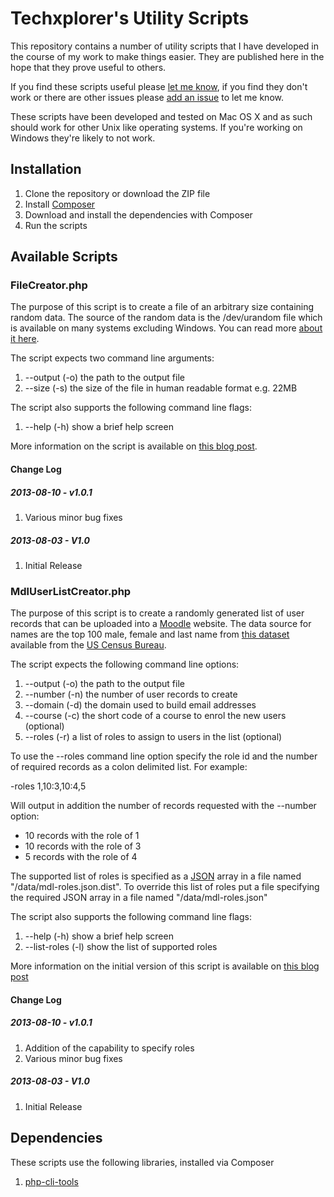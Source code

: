 # Techxplorer's Utility Scripts #
This repository contains a number of utility scripts that I have developed in the course of my work to make things easier. They are published here in the hope that they prove useful to others.

If you find these scripts useful please [let me know](http://thoughtsbytechxplorer.com/pages/who-am-i/#contactme), if you find they don't work or there are other issues please [add an issue](https://github.com/techxplorer/techxplorer-utils/issues) to let me know.

These scripts have been developed and tested on Mac OS X and as such should work for other Unix like operating systems. If you're working on Windows they're likely to not work. 

## Installation ##
1. Clone the repository or download the ZIP file
2. Install [Composer](http://getcomposer.org/)
3. Download and install the dependencies with Composer
4. Run the scripts

## Available Scripts ##

### FileCreator.php ###
The purpose of this script is to create a file of an arbitrary size containing random data. The source of the random data is the /dev/urandom file which is available on many systems excluding Windows. You can read more [about it here](http://en.wikipedia.org/wiki//dev/random).

The script expects two command line arguments:

1. --output (-o) the path to the output file
2. --size (-s) the size of the file in human readable format e.g. 22MB

The script also supports the following command line flags:
1. --help (-h) show a brief help screen

More information on the script is available on [this blog post](http://thoughtsbytechxplorer.com/thoughts/2013/07/new-utility-file-creator).

#### Change Log ####

##### 2013-08-10 - v1.0.1 #####
1. Various minor bug fixes

##### 2013-08-03 - V1.0 #####
1. Initial Release

### MdlUserListCreator.php ###
The purpose of this script is to create a randomly generated list of user records that can be uploaded into a [Moodle](https://moodle.org/) website. The data source for names are the top 100 male, female and last name from [this dataset](http://www.census.gov/genealogy/www/data/1990surnames/names_files.html) available from the [US Census Bureau](http://www.census.gov/).

The script expects the following command line options:

1. --output (-o) the path to the output file
2. --number (-n) the number of user records to create
3. --domain (-d) the domain used to build email addresses
4. --course (-c) the short code of a course to enrol the new users (optional)
5. --roles (-r) a list of roles to assign to users in the list (optional)

To use the --roles command line option specify the role id and the number of required records as a colon delimited list. For example:

-roles 1,10:3,10:4,5

Will output in addition the number of records requested with the --number option:

- 10 records with the role of 1
- 10 records with the role of 3
- 5 records with the role of 4

The supported list of roles is specified as a [JSON](http://en.wikipedia.org/wiki/JSON) array in a file named "/data/mdl-roles.json.dist". To override this list of roles put a file specifying the required JSON array in a file named "/data/mdl-roles.json" 

The script also supports the following command line flags:

1. --help (-h) show a brief help screen
2. --list-roles (-l) show the list of supported roles

More information on the initial version of this script is available on [this blog post](http://thoughtsbytechxplorer.com/thoughts/2013/07/new-utility-moodle-user-list-creator)

#### Change Log ####

##### 2013-08-10 - v1.0.1 #####
1. Addition of the capability to specify roles
2. Various minor bug fixes

##### 2013-08-03 - V1.0 #####
1. Initial Release

## Dependencies ##

These scripts use the following libraries, installed via Composer

1. [php-cli-tools](https://github.com/jlogsdon/php-cli-tools)